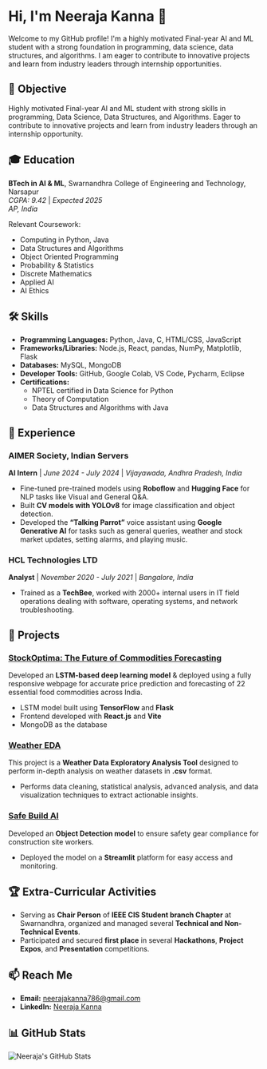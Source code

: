 # Hi, I'm Neeraja Kanna 👋

Welcome to my GitHub profile! I'm a highly motivated Final-year AI and ML student with a strong foundation in programming, data science, data structures, and algorithms. I am eager to contribute to innovative projects and learn from industry leaders through internship opportunities.

## 🚀 Objective
Highly motivated Final-year AI and ML student with strong skills in programming, Data Science, Data Structures, and Algorithms. Eager to contribute to innovative projects and learn from industry leaders through an internship opportunity.

## 🎓 Education
**BTech in AI & ML**, Swarnandhra College of Engineering and Technology, Narsapur  
*CGPA: 9.42* | *Expected 2025*  
*AP, India*  

Relevant Coursework:
- Computing in Python, Java
- Data Structures and Algorithms
- Object Oriented Programming
- Probability & Statistics
- Discrete Mathematics
- Applied AI
- AI Ethics

## 🛠️ Skills

- **Programming Languages:** Python, Java, C, HTML/CSS, JavaScript  
- **Frameworks/Libraries:** Node.js, React, pandas, NumPy, Matplotlib, Flask  
- **Databases:** MySQL, MongoDB  
- **Developer Tools:** GitHub, Google Colab, VS Code, Pycharm, Eclipse  
- **Certifications:**  
   - NPTEL certified in Data Science for Python
   - Theory of Computation
   - Data Structures and Algorithms with Java

## 💼 Experience

### AIMER Society, Indian Servers  
**AI Intern** | *June 2024 - July 2024* | *Vijayawada, Andhra Pradesh, India*  
- Fine-tuned pre-trained models using **Roboflow** and **Hugging Face** for NLP tasks like Visual and General Q&A.  
- Built **CV models with YOLOv8** for image classification and object detection.  
- Developed the **“Talking Parrot”** voice assistant using **Google Generative AI** for tasks such as general queries, weather and stock market updates, setting alarms, and playing music.  

### HCL Technologies LTD  
**Analyst** | *November 2020 - July 2021* | *Bangalore, India*  
- Trained as a **TechBee**, worked with 2000+ internal users in IT field operations dealing with software, operating systems, and network troubleshooting.

## 📂 Projects

### [StockOptima: The Future of Commodities Forecasting](#)  
Developed an **LSTM-based deep learning model** & deployed using a fully responsive webpage for accurate price prediction and forecasting of 22 essential food commodities across India.  
- LSTM model built using **TensorFlow** and **Flask**  
- Frontend developed with **React.js** and **Vite**  
- MongoDB as the database  

### [Weather EDA](#)  
This project is a **Weather Data Exploratory Analysis Tool** designed to perform in-depth analysis on weather datasets in **.csv** format.  
- Performs data cleaning, statistical analysis, advanced analysis, and data visualization techniques to extract actionable insights.  

### [Safe Build AI](#)  
Developed an **Object Detection model** to ensure safety gear compliance for construction site workers.  
- Deployed the model on a **Streamlit** platform for easy access and monitoring.

## 🏆 Extra-Curricular Activities
- Serving as **Chair Person** of **IEEE CIS Student branch Chapter** at Swarnandhra, organized and managed several **Technical and Non-Technical Events**.  
- Participated and secured **first place** in several **Hackathons**, **Project Expos**, and **Presentation** competitions.

## 📫 Reach Me
- **Email:** [neerajakanna786@gmail.com](mailto:neerajakanna786@gmail.com)
- **LinkedIn:** [Neeraja Kanna](https://www.linkedin.com/in/neerajakanna)

## 📊 GitHub Stats

![Neeraja's GitHub Stats](https://github-readme-stats.vercel.app/api?username=neerajakanna&show_icons=true)

